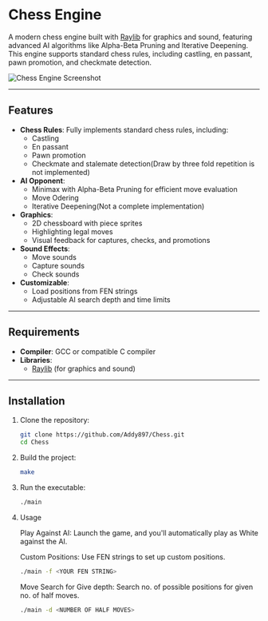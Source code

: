 # Chess Engine

A modern chess engine built with [Raylib](https://www.raylib.com/) for graphics and sound, featuring advanced AI algorithms like Alpha-Beta Pruning and Iterative Deepening. This engine supports standard chess rules, including castling, en passant, pawn promotion, and checkmate detection.

![Chess Engine Screenshot](https://github.com/user-attachments/assets/33b68e1d-230c-46cd-8952-b07422fbab87)

---

## Features

- **Chess Rules**: Fully implements standard chess rules, including:
  - Castling
  - En passant
  - Pawn promotion
  - Checkmate and stalemate detection(Draw by three fold repetition is not implemented)
- **AI Opponent**:
  - Minimax with Alpha-Beta Pruning for efficient move evaluation
  - Move Odering
  - Iterative Deepening(Not a complete implementation)
- **Graphics**:
  - 2D chessboard with piece sprites
  - Highlighting legal moves
  - Visual feedback for captures, checks, and promotions
- **Sound Effects**:
  - Move sounds
  - Capture sounds
  - Check sounds
- **Customizable**:
  - Load positions from FEN strings
  - Adjustable AI search depth and time limits

---

## Requirements

- **Compiler**: GCC or compatible C compiler
- **Libraries**:
  - [Raylib](https://www.raylib.com/) (for graphics and sound)

---

## Installation

1. Clone the repository:
   ```bash
   git clone https://github.com/Addy897/Chess.git
   cd Chess
   ```

2. Build the project:
    ```bash
    make
    ```

3. Run the executable:
    ```bash
    ./main
    ```

4. Usage

    Play Against AI: Launch the game, and you'll automatically play as White against the AI.

    Custom Positions: Use FEN strings to set up custom positions.
    ```bash 
    ./main -f <YOUR FEN STRING>
    ```
    
    Move Search for Give depth: Search no. of possible positions for given no. of half moves.
   ```bash
   ./main -d <NUMBER OF HALF MOVES>
   ```

